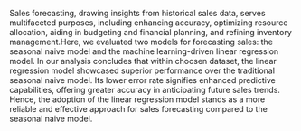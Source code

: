 Sales forecasting, drawing insights from historical sales data, serves multifaceted purposes, including
enhancing accuracy, optimizing resource allocation, aiding in budgeting and financial planning, and
refining inventory management.Here, we evaluated two models for forecasting sales: the seasonal
naive model and the machine learning-driven linear regression model.
In our analysis concludes that within choosen dataset, the linear regression model showcased superior
performance over the traditional seasonal naive model. Its lower error rate signifies enhanced predictive
capabilities, offering greater accuracy in anticipating future sales trends. Hence, the adoption of the
linear regression model stands as a more reliable and effective approach for sales forecasting compared
to the seasonal naive model.

